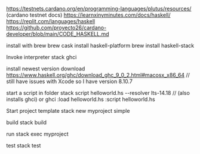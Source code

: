 https://testnets.cardano.org/en/programming-languages/plutus/resources/ (cardano testnet docs)
https://learnxinyminutes.com/docs/haskell/
https://replit.com/languages/haskell
https://github.com/proyecto26/cardano-developer/blob/main/CODE_HASKELL.md

install with brew
brew cask install haskell-platform
brew install haskell-stack

Invoke interpreter
stack ghci

install newest version
download https://www.haskell.org/ghc/download_ghc_9_0_2.html#macosx_x86_64
// still have issues with Xcode so I have version 8.10.7

start a script in folder
stack script helloworld.hs --resolver lts-14.18 // (also installs ghci)
or
ghci
:load helloworld.hs
:script helloworld.hs

Start project template
stack new myproject simple

build
stack build

run
stack exec myproject

test
stack test
